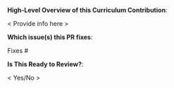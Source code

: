 <!--  Thanks for sending a pull request!  Here are some tips for you:

1. If this is your first time, please read our curriculum contribution guidelines: https://antidoteproject.readthedocs.io/en/latest/contribute/curriculum.html - all Pull Requests must follow this process.
2. Note that all Pull Requests must pass the curriculum review process https://antidoteproject.readthedocs.io/en/latest/contribute/reviewer.html prior to merge, which includes at least one favorable review by a committer, and all CI tests passing
-->

**High-Level Overview of this Curriculum Contribution**:

<!--

It's really hard to understand the "why" behind a curriculum contribution/PR just by looking at the files diff.
Take a minute to explain the intention behind your contribution, such as why you built this, and
the kind of audience you had in mind for the content.

Some ideas:
1. Is this a brand new lesson, or an additional stage/lab for an existing lesson?
2. If a new lesson, how does this relate (if applicable) to existing lesson content? Is there overlap, or dependent
   relationships with existing content?
3. Also if this is a new lesson please provide an outline/ToC for this lesson, with a brief explanation of what
   the learner should be expected to learn/accomplish in each
4. Who is your ideal audience/learners for this content?

-->

< Provide info here >

**Which issue(s) this PR fixes**:
<!--
*Please use this to automatically close linked issue when PR is merged.
Usage: `Fixes #<issue number>`, or `Fixes (paste link of issue)`.

State "None" if there is no existing issue to be closed.
-->
Fixes #

**Is This Ready to Review?**:

<!--

Please indicate here if this is still a work-in-progress, or if this content is ready to be formally reviewed.

Note that for works-in-progress, it's totally acceptable to open a Pull Request as "draft" (see the drop-down next to the "open pull request" button) and then mark ready for review when ready. This is the preferred method.

-->

< Yes/No >
